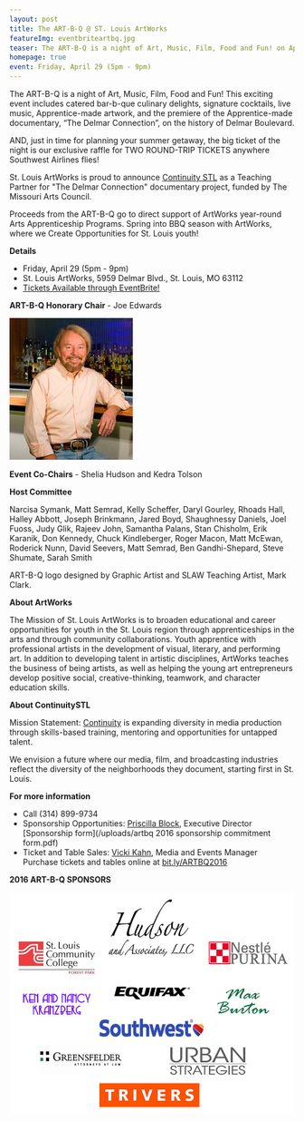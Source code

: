 ```yaml
---
layout: post
title: The ART-B-Q @ ST. Louis ArtWorks
featureImg: eventbriteartbq.jpg
teaser: The ART-B-Q is a night of Art, Music, Film, Food and Fun! on April 29 (5pm - 9pm)!
homepage: true
event: Friday, April 29 (5pm - 9pm)
---
```


The ART-B-Q is a night of Art, Music, Film, Food and Fun! This exciting event includes catered bar-b-que culinary delights, signature cocktails, live music, Apprentice-made artwork, and the premiere of the Apprentice-made documentary, “The Delmar Connection”, on the history of Delmar Boulevard.  

AND, just in time for planning your summer getaway, the big ticket of the night is our exclusive raffle for TWO ROUND-TRIP TICKETS anywhere Southwest Airlines flies! 

St. Louis ArtWorks is proud to announce <a href="http://www.continuitystl.com">Continuity STL</a> as a Teaching Partner for "The Delmar Connection" documentary project,  funded by The Missouri Arts Council.

Proceeds from the ART-B-Q go to direct support of ArtWorks year-round Arts Apprenticeship Programs. Spring into BBQ season with ArtWorks, where we Create Opportunities for St. Louis youth!


**Details**

- Friday, April 29 (5pm - 9pm)
- St. Louis ArtWorks, 5959 Delmar Blvd., St. Louis, MO 63112
- [Tickets Available through EventBrite!](http://bit.ly/ARTBQ2016)

**ART-B-Q Honorary Chair** - Joe Edwards

![Joe Edwards](/images/joe_edwards_xsm.jpg)

**Event Co-Chairs** - Shelia Hudson and Kedra Tolson

**Host Committee**

Narcisa Symank, Matt Semrad, Kelly Scheffer, Daryl Gourley, Rhoads Hall, Halley Abbott, Joseph Brinkmann, Jared Boyd, 
Shaughnessy Daniels, Joel Fuoss, Judy Glik, Rajeev John, Samantha Palans, Stan Chisholm, 
Erik Karanik, Don Kennedy, Chuck Kindleberger, 
Roger Macon, Matt McEwan, Roderick Nunn, David Seevers, Matt Semrad, Ben Gandhi-Shepard, 
Steve Shumate, Sarah Smith

ART-B-Q logo designed by Graphic Artist and SLAW Teaching Artist, Mark Clark. 


**About ArtWorks**

The Mission of St. Louis ArtWorks is to broaden educational and career opportunities for youth in the St. Louis region through apprenticeships in the arts and through community collaborations. Youth apprentice with professional artists in the development of visual, literary, and performing art. In addition to developing talent in artistic disciplines, ArtWorks teaches the business of being artists, as well as helping the young art entrepreneurs develop positive social, creative-thinking, teamwork, and character education skills.

**About ContinuitySTL**

Mission Statement: <a href="http://www.continuitystl.com">Continuity</a> is expanding diversity in media production through skills-based training, mentoring and opportunities for untapped talent.

We envision a future where our media, film, and broadcasting industries reflect the diversity of the neighborhoods they document, starting first in St. Louis. 

**For more information**

- Call (314) 899-9734
- Sponsorship Opportunities: [Priscilla Block](mailto:priscilla.block@stlartworks.org), Executive Director [Sponsorship form](/uploads/artbq 2016 sponsorship commitment form.pdf)
- Ticket and Table Sales: [Vicki Kahn](mailto:vicki@stlartworks.org), Media and Events Manager Purchase tickets and tables online at [bit.ly/ARTBQ2016](https://www.eventbrite.com/e/the-art-b-q-st-louis-artworks-tickets-20786864070)

**2016 ART-B-Q SPONSORS**

![ArtBQSponsors](/images/artbq_sponsorweb3.jpg)
